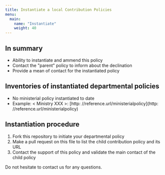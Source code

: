 ```yaml
---
title: Instantiate a local Contribution Policies
menu: 
  main:
    name: "Instantiate"
    weight: 40
---
```


## In summary

* Ability to instantiate and ammend this policy
* Contact the "parent" policy to inform about the declination
* Provide a mean of contact for the instantiated policy

## Inventories of instantiated departmental policies

* No ministerial policy instantiated to date
* Example: < Ministry XXX >: [http: //reference.url/ministerialpolicy](http: //reference.url/ministerialpolicy)
 
## Instantiation procedure
 
1. Fork this repository to initiate your departmental policy
2. Make a pull request on this file to list the child contribution policy and its URL
3. Contact the support of this policy and validate the main contact of the child policy
 
Do not hesitate to contact us for any questions.
